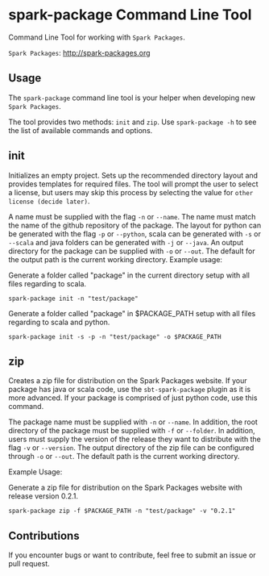 spark-package Command Line Tool
===============================

Command Line Tool for working with `Spark Packages`.

`Spark Packages`: http://spark-packages.org

Usage
-----

The `spark-package` command line tool is your helper when developing new `Spark Packages`.

The tool provides two methods: `init` and `zip`. Use `spark-package -h` to see the list of available
 commands and options.

init
----

Initializes an empty project. Sets up the recommended directory layout and provides templates for
required files. The tool will prompt the user to select a license, but users may skip this process 
by selecting the value for `other license (decide later)`. 

A name must be supplied with the flag `-n` or `--name`. The name must match the name of the github 
repository of the package. The layout for python can be generated with the flag `-p` or `--python`, 
scala can be generated with `-s` or `--scala` and java folders can be generated with `-j` or `--java`.
An output directory for the package can be supplied with `-o` or `--out`. The default for the output
path is the current working directory.
Example usage:
 
Generate a folder called "package" in the current directory setup with all files regarding to scala.

```
spark-package init -n "test/package"
```

Generate a folder called "package" in $PACKAGE_PATH setup with all files regarding to scala and python.

```
spark-package init -s -p -n "test/package" -o $PACKAGE_PATH
```

zip
---

Creates a zip file for distribution on the Spark Packages website. If your package has java or 
scala code, use the `sbt-spark-package` plugin as it is more advanced. If your package is comprised 
of just python code, use this command.

The package name must be supplied with `-n` or `--name`. In addition, the root directory of the 
package must be supplied with `-f` or `--folder`. In addition, users must supply the version of the 
release they want to distribute with the flag `-v` or `--version`. The output directory of the 
zip file can be configured through `-o` or `--out`. The default path is the current working directory.

Example Usage:

Generate a zip file for distribution on the Spark Packages website with release version 0.2.1.

```
spark-package zip -f $PACKAGE_PATH -n "test/package" -v "0.2.1"
```

Contributions
-------------
If you encounter bugs or want to contribute, feel free to submit an issue or pull request.
